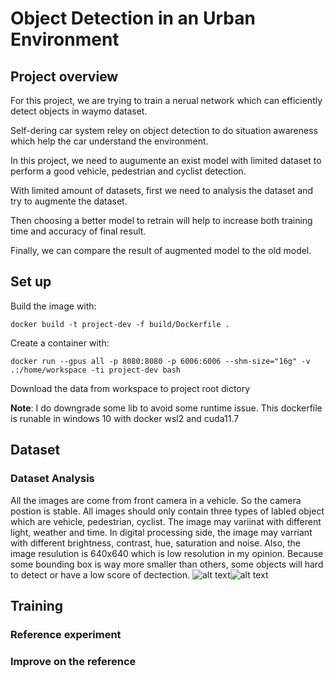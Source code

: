 # Object Detection in an Urban Environment

## Project overview

For this project, we are trying to train a nerual network which can efficiently detect objects in waymo dataset.

Self-dering car system reley on object detection to do situation awareness which help the car understand the environment.

In this project, we need to augumente an exist model with limited dataset to perform a good vehicle, pedestrian and cyclist detection.

With limited amount of datasets, first we need to analysis the dataset and try to augmente the dataset.

Then choosing a better model to retrain will help to increase both training time and accuracy of final result.

Finally, we can compare the result of augmented model to the old model.

## Set up

Build the image with:
```
docker build -t project-dev -f build/Dockerfile .
```

Create a container with:
```
docker run --gpus all -p 8080:8080 -p 6006:6006 --shm-size="16g" -v .:/home/workspace -ti project-dev bash
```

Download the data from workspace to project root dictory

**Note**: I do downgrade some lib to avoid some runtime issue. This dockerfile is runable in windows 10 with docker wsl2 and cuda11.7

## Dataset

### Dataset Analysis

All the images are come from front camera in a vehicle. So the camera postion is stable.
All images should only contain three types of labled object which are vehicle, pedestrian, cyclist.
The image may variinat with different light, weather and time.
In digital processing side, the image may varriant with different brightness, contrast, hue, saturation and noise.
Also, the image resulution is 640x640 which is low resolution in my opinion. Because some bounding box is way more smaller than others, some objects will hard to detect or have a low score of dectection.
![alt text](https://github.com/[username]/[reponame]/blob/[branch]/image.jpg?raw=true)![alt text](https://github.com/[username]/[reponame]/blob/[branch]/image.jpg?raw=true)

## Training

### Reference experiment

### Improve on the reference